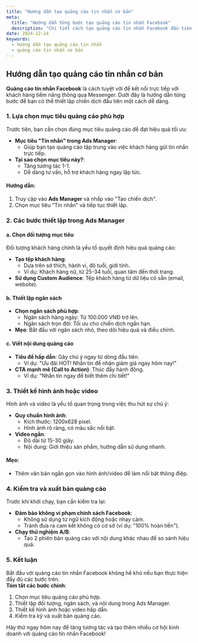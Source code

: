 ```yaml
---
title: "Hướng dẫn tạo quảng cáo tin nhắn cơ bản"
meta:
  title: "Hướng dẫn từng bước tạo quảng cáo tin nhắn Facebook"
  description: "Chi tiết cách tạo quảng cáo tin nhắn Facebook đầu tiên: chọn mục tiêu, thiết lập đối tượng, và viết nội dung quảng cáo hấp dẫn."
date: 2024-12-24
keywords:
  - hướng dẫn tạo quảng cáo tin nhắn
  - quảng cáo tin nhắn cơ bản
---
```


## Hướng dẫn tạo quảng cáo tin nhắn cơ bản

**Quảng cáo tin nhắn Facebook** là cách tuyệt vời để kết nối trực tiếp với khách hàng tiềm năng thông qua Messenger. Dưới đây là hướng dẫn từng bước để bạn có thể thiết lập chiến dịch đầu tiên một cách dễ dàng.

### 1. Lựa chọn mục tiêu quảng cáo phù hợp

Trước tiên, bạn cần chọn đúng mục tiêu quảng cáo để đạt hiệu quả tối ưu:
- **Mục tiêu "Tin nhắn" trong Ads Manager**:
  - Giúp bạn tạo quảng cáo tập trung vào việc khách hàng gửi tin nhắn trực tiếp.
- **Tại sao chọn mục tiêu này?**:
  - Tăng tương tác 1-1.
  - Dễ dàng tư vấn, hỗ trợ khách hàng ngay lập tức.

#### Hướng dẫn:
1. Truy cập vào **Ads Manager** và nhấp vào "Tạo chiến dịch".
2. Chọn mục tiêu "Tin nhắn" và tiếp tục thiết lập.

### 2. Các bước thiết lập trong Ads Manager

#### a. Chọn đối tượng mục tiêu
Đối tượng khách hàng chính là yếu tố quyết định hiệu quả quảng cáo:
- **Tạo tệp khách hàng**:
  - Dựa trên sở thích, hành vi, độ tuổi, giới tính.
  - Ví dụ: Khách hàng nữ, từ 25-34 tuổi, quan tâm đến thời trang.
- **Sử dụng Custom Audience**: Tệp khách hàng từ dữ liệu có sẵn (email, website).

#### b. Thiết lập ngân sách
- **Chọn ngân sách phù hợp**:
  - Ngân sách hàng ngày: Từ 100.000 VNĐ trở lên.
  - Ngân sách trọn đời: Tối ưu cho chiến dịch ngắn hạn.
- **Mẹo**: Bắt đầu với ngân sách nhỏ, theo dõi hiệu quả và điều chỉnh.

#### c. Viết nội dung quảng cáo
- **Tiêu đề hấp dẫn**: Gây chú ý ngay từ dòng đầu tiên.
  - Ví dụ: "Ưu đãi HOT! Nhắn tin để nhận giảm giá ngay hôm nay!"
- **CTA mạnh mẽ (Call to Action)**: Thúc đẩy hành động.
  - Ví dụ: "Nhắn tin ngay để biết thêm chi tiết!"

### 3. Thiết kế hình ảnh hoặc video

Hình ảnh và video là yếu tố quan trọng trong việc thu hút sự chú ý:
- **Quy chuẩn hình ảnh**:
  - Kích thước: 1200x628 pixel.
  - Hình ảnh rõ ràng, có màu sắc nổi bật.
- **Video ngắn**:
  - Độ dài từ 15-30 giây.
  - Nội dung: Giới thiệu sản phẩm, hướng dẫn sử dụng nhanh.

#### Mẹo:
- Thêm văn bản ngắn gọn vào hình ảnh/video để làm nổi bật thông điệp.

### 4. Kiểm tra và xuất bản quảng cáo

Trước khi khởi chạy, bạn cần kiểm tra lại:
- **Đảm bảo không vi phạm chính sách Facebook**:
  - Không sử dụng từ ngữ kích động hoặc nhạy cảm.
  - Tránh đưa ra cam kết không có cơ sở (ví dụ: "100% hoàn tiền").
- **Chạy thử nghiệm A/B**:
  - Tạo 2 phiên bản quảng cáo với nội dung khác nhau để so sánh hiệu quả.

### 5. Kết luận

Bắt đầu với quảng cáo tin nhắn Facebook không hề khó nếu bạn thực hiện đầy đủ các bước trên.  
**Tóm tắt các bước chính**:
1. Chọn mục tiêu quảng cáo phù hợp.
2. Thiết lập đối tượng, ngân sách, và nội dung trong Ads Manager.
3. Thiết kế hình ảnh hoặc video hấp dẫn.
4. Kiểm tra kỹ và xuất bản quảng cáo.

Hãy thử ngay hôm nay để tăng tương tác và tạo thêm nhiều cơ hội kinh doanh với quảng cáo tin nhắn Facebook!
